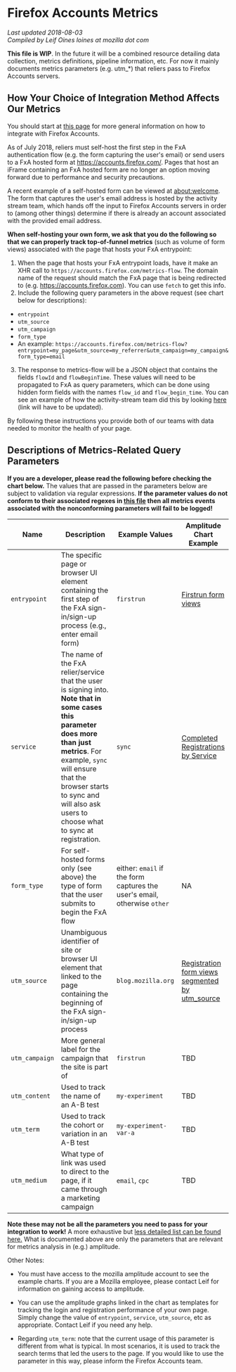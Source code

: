 # Firefox Accounts Metrics
*Last updated 2018-08-03*<br />
*Compiled by Leif Oines loines at mozilla dot com*

**This file is WIP**. In the future it will be a combined resource detailing data collection, metrics definitions, pipeline information, etc. For now it mainly documents metrics parameters (e.g. utm_*) that reliers pass to Firefox Accounts servers.

## How Your Choice of Integration Method Affects Our Metrics

You should start at [this page](https://mozilla.github.io/application-services/docs/accounts/welcome.html) for more general information on how to integrate with Firefox Accounts.

As of July 2018, reliers must self-host the first step in the FxA authentication flow (e.g. the form capturing the user's email) or send users to a FxA hosted form at https://accounts.firefox.com/. Pages that host an iFrame containing an FxA hosted form are no longer an option moving forward due to performance and security precautions.

A recent example of a self-hosted form can be viewed at [about:welcome](about:welcome). The form that captures the user's email address is hosted by the activity stream team, which hands off the input to Firefox Accounts servers in order to (among other things) determine if there is already an account associated with the provided email address.

**When self-hosting your own form, we ask that you do the following so that we can properly track top-of-funnel metrics** (such as volume of form views) associated with the page that hosts your FxA entrypoint:

1. When the page that hosts your FxA entrypoint loads, have it make an XHR call to `https://accounts.firefox.com/metrics-flow`. The domain name of the request should match the FxA page that is being redirected to (e.g. https://accounts.firefox.com). You can use `fetch` to get this info.
2. Include the following query parameters in the above request (see chart below for descriptions):
  * `entrypoint`
  * `utm_source`
  * `utm_campaign`
  * `form_type`
  * An example: `https://accounts.firefox.com/metrics-flow?entrypoint=my_page&utm_source=my_referrer&utm_campaign=my_campaign&form_type=email`
3. The response to metrics-flow will be a JSON object that contains the fields `flowId` and `flowBeginTime`. These values will need to be propagated to FxA as query parameters, which can be done using hidden form fields with the names `flow_id` and `flow_begin_time`. You can see an example of how the activity-stream team did this by looking [here](https://hg.mozilla.org/releases/mozilla-beta/diff/5d6261b568c6/browser/extensions/activity-stream/content-src/components/StartupOverlay/StartupOverlay.jsx#l1.22) (link will have to be updated).

By following these instructions you provide both of our teams with data needed to monitor the health of your page.

## Descriptions of Metrics-Related Query Parameters

**If you are a developer, please read the following before checking the chart below.** The values that are passed in the parameters below are subject to validation via regular expressions. **If the parameter values do not conform to their associated regexes in [this file](https://github.com/mozilla/fxa-content-server/blob/0921bc53e92f3b8e4e796f51cc46202d1cfae25e/server/lib/flow-event.js) then all metrics events associated with the nonconforming parameters will fail to be logged!**

|Name|Description|Example Values|Amplitude Chart Example|
|----|-----------|-------------|-----------------|
|`entrypoint`|The specific page or browser UI element containing the first step of the FxA sign-in/sign-up process (e.g., enter email form)|`firstrun`|[Firstrun form views](https://analytics.amplitude.com/mozilla-corp/chart/n8cd9no)|
|`service`|The name of the FxA relier/service that the user is signing into. **Note that in some cases this parameter does more than just metrics**. For example, `sync` will ensure that the browser starts to sync and will also ask users to choose what to sync at registration.|`sync`|[Completed Registrations by Service](https://analytics.amplitude.com/mozilla-corp/chart/85v4c88)|
|`form_type`|For self-hosted forms only (see above) the type of form that the user submits to begin the FxA flow|either: `email` if the form captures the user's email, otherwise `other`|NA|
|`utm_source`|Unambiguous identifier of site or browser UI element that linked to the page containing the beginning of the FxA sign-in/sign-up process |`blog.mozilla.org`|[Registration form views segmented by utm_source](https://analytics.amplitude.com/mozilla-corp/chart/f5sz7kt)|
|`utm_campaign`|More general label for the campaign that the site is part of|`firstrun`|TBD|
|`utm_content`|Used to track the name of an A-B test|`my-experiment`|TBD|
|`utm_term`|Used to track the cohort or variation in an A-B test|`my-experiment-var-a`|TBD|
|`utm_medium`|What type of link was used to direct to the page, if it came through a marketing campaign|`email`, `cpc`|TBD|

**Note these may not be all the parameters you need to pass for your integration to work!** A more exhaustive but [less detailed list can be found here.](https://github.com/mozilla/fxa-content-server/blob/549fc459b851088ea910da182e17e748fa157f26/docs/query-params.md#context) What is documented above are only the parameters that are relevant for metrics analysis in (e.g.) amplitude.

Other Notes:
* You must have access to the mozilla amplitude account to see the example charts. If you are a Mozilla employee, please contact Leif for information on gaining access to amplitude.

* You can use the amplitude graphs linked in the chart as templates for tracking the login and registration performance of your own page. Simply change the value of `entrypoint`, `service`, `utm_source`, etc as appropriate. Contact Leif if you need any help.

* Regarding `utm_term`: note that the current usage of this parameter is different from what is typical. In most scenarios, it is used to track the search terms that led the users to the page. If you would like to use the parameter in this way, please inform the Firefox Accounts team.
